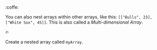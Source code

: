 :coffe:

You can also nest arrays within other arrays, like this: `[["Bulls", 23], ["White Sox", 45]]`. This is also called a _Multi-dimensional Array_.

:fire:

Create a nested array called `myArray`.
